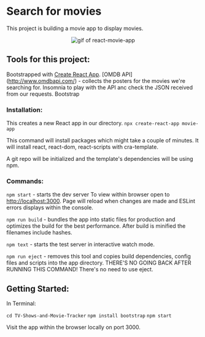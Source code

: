 # Search for movies

This project is building a movie app to display movies.

<p align="center"><img src="movie-app/public/react-movie-app.gif" alt="gif of react-movie-app"></p>

## Tools for this project:
Bootstrapped with [Create React App](https://github.com/facebook/create-react-app).
[OMDB API] (http://www.omdbapi.com/) - collects the posters for the movies we're searching for. 
Insomnia to play with the API anc check the JSON received from our requests. 
Bootstrap

### Installation:
This creates a new React app in our directory.
```npx create-react-app movie-app```

This command will install packages which might take a couple of minutes.
It will install react, react-dom, react-scripts with cra-template.

A git repo will be initialized and the template's dependencies will be using npm.

### Commands:
`npm start` - starts the dev server
To view within browser open to [http://localhost:3000](http://localhost:3000).
Page will reload when changes are made and ESLint errors displays within the console. 

`npm run build` - bundles the app into static files for production and optimizes the build for the best performance. After build is minified the filenames include hashes. 

`npm text` - starts the test server in interactive watch mode.

`npm run eject` - removes this tool and copies build dependencies, config files and scripts into the app directory.
THERE'S NO GOING BACK AFTER RUNNING THIS COMMAND!
There's no need to use eject.

## Getting Started:
In Terminal:

`cd TV-Shows-and-Movie-Tracker`
`npm install bootstrap`
`npm start`

Visit the app within the browser locally on port 3000.

